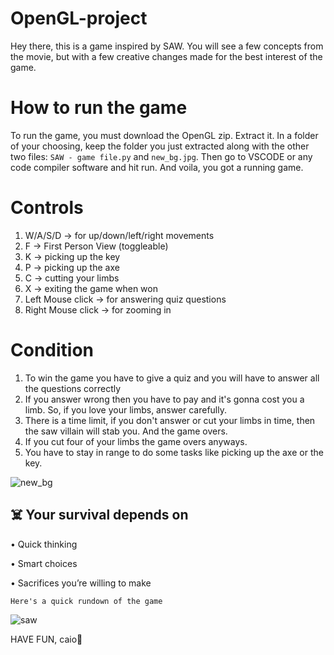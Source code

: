 # OpenGL-project
Hey there, this is a game inspired by SAW. You will see a few concepts from the movie, but with a few creative changes made for the best interest of the game. 

# How to run the game

To run the game, you must download the OpenGL zip. Extract it. In a folder of your choosing, keep the folder you just extracted along with the other two files: `SAW - game file.py` and `new_bg.jpg`. Then go to VSCODE or any code compiler software and hit run. And voila, you got a running game.


# Controls

1. W/A/S/D  ->  for up/down/left/right movements
2. F  ->  First Person View (toggleable)
3. K  ->  picking up the key
4. P  ->  picking up the axe
5. C  ->  cutting your limbs
6. X  ->  exiting the game when won
7. Left Mouse click  ->  for answering quiz questions
8. Right Mouse click  ->  for zooming in

# Condition

1. To win the game you have to give a quiz and you will have to answer all the questions correctly
2. If you answer wrong then you have to pay and it's gonna cost you a limb. So, if you love your limbs, answer carefully.
3. There is a time limit, if you don't answer or cut your limbs in time, then the saw villain will stab you. And the game overs.
4. If you cut four of your limbs the game overs anyways.
5. You have to stay in range to do some tasks like picking up the axe or the key.


![new_bg](https://github.com/user-attachments/assets/19d4a938-488d-4ccc-931a-e80e48bbf9ba)




## ☠️ Your survival depends on

  •   Quick thinking
  
  •   Smart choices
  
  •   Sacrifices you’re willing to make



`Here's a quick rundown of the game`



![saw](https://github.com/user-attachments/assets/736e6f1f-fb0e-46cf-bb37-79f53a8b6966)


HAVE FUN, caio👋
